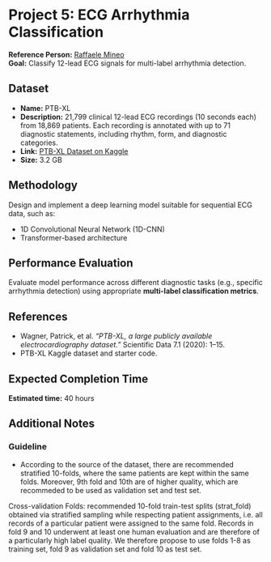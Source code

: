 # Project 5: ECG Arrhythmia Classification

**Reference Person:** [Raffaele Mineo](mailto:raffaele.mineo@unict.it)  
**Goal:** Classify 12-lead ECG signals for multi-label arrhythmia detection.

## Dataset

- **Name:** PTB-XL  
- **Description:** 21,799 clinical 12-lead ECG recordings (10 seconds each) from 18,869 patients. Each recording is annotated with up to 71 diagnostic statements, including rhythm, form, and diagnostic categories.  
- **Link:** [PTB-XL Dataset on Kaggle](https://www.kaggle.com/datasets/khyeh0719/ptb-xl-dataset)  
- **Size:** 3.2 GB  

## Methodology

Design and implement a deep learning model suitable for sequential ECG data, such as:
- 1D Convolutional Neural Network (1D-CNN)
- Transformer-based architecture

## Performance Evaluation

Evaluate model performance across different diagnostic tasks (e.g., specific arrhythmia detection) using appropriate **multi-label classification metrics**.

## References

- Wagner, Patrick, et al. *“PTB-XL, a large publicly available electrocardiography dataset.”* Scientific Data 7.1 (2020): 1–15.  
- PTB-XL Kaggle dataset and starter code.

## Expected Completion Time

**Estimated time:** 40 hours

## Additional Notes

### Guideline
- According to the source of the dataset, there are recommended stratified 10-folds, where the same patients are kept within the same folds. Moreover, 9th fold and 10th are of higher quality, which are recommeded to be used as validation set and test set.

Cross-validation Folds: recommended 10-fold train-test splits (strat_fold) obtained via stratified sampling while respecting patient assignments, i.e. all records of a particular patient were assigned to the same fold. Records in fold 9 and 10 underwent at least one human evaluation and are therefore of a particularly high label quality. We therefore propose to use folds 1-8 as training set, fold 9 as validation set and fold 10 as test set.